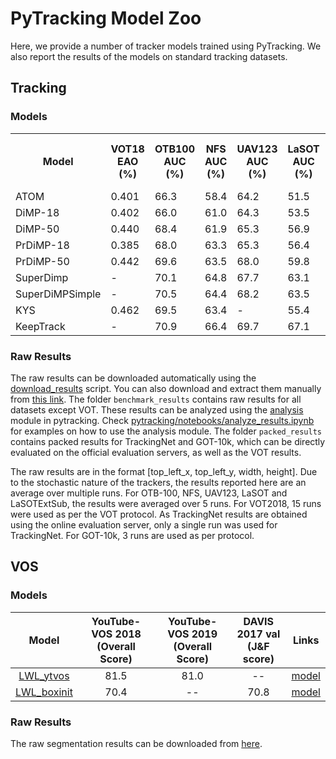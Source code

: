 # PyTracking Model Zoo

Here, we provide a number of tracker models trained using PyTracking. We also report the results
of the models on standard tracking datasets.  

## Tracking
### Models

<table>
  <tr>
    <th>Model</th>
    <th>VOT18<br>EAO (%)</th>
    <th>OTB100<br>AUC (%)</th>
    <th>NFS<br>AUC (%)</th>
    <th>UAV123<br>AUC (%)</th>
    <th>LaSOT<br>AUC (%)</th>
    <th>LaSOTExtSub<br>AUC (%)</th>
    <th>TrackingNet<br>AUC (%)</th>
    <th>GOT-10k<br>AO (%)</th>
    <th>Links</th>
  </tr>
  <tr>
    <td>ATOM</td>
    <td>0.401</td>
    <td>66.3</td>
    <td>58.4</td>
    <td>64.2</td>
    <td>51.5</td>
    <td>-</td>
    <td>70.3</td>
    <td>55.6</td>
    <td><a href="https://drive.google.com/open?id=1VNyr-Ds0khjM0zaq6lU-xfY74-iWxBvU">model</a></td>
  </tr>
  <tr>
    <td>DiMP-18</td>
    <td>0.402</td>
    <td>66.0</td>
    <td>61.0</td>
    <td>64.3</td>
    <td>53.5</td>
    <td>-</td>
    <td>72.3</td>
    <td>57.9</td>
    <td><a href="https://drive.google.com/open?id=1MAjrRJDCbL0DSjUKFyDkUuYS1-cYBNjk">model</a></td>
  </tr>
  <tr>
    <td>DiMP-50</td>
    <td>0.440</td>
    <td>68.4</td>
    <td>61.9</td>
    <td>65.3</td>
    <td>56.9</td>
    <td>-</td>
    <td>74.0</td>
    <td>61.1</td>
    <td><a href="https://drive.google.com/open?id=1qgachgqks2UGjKx-GdO1qylBDdB1f9KN">model</a></td>
  </tr>
  <tr>
    <td>PrDiMP-18</td>
    <td>0.385</td>
    <td>68.0</td>
    <td>63.3</td>
    <td>65.3</td>
    <td>56.4</td>
    <td>-</td>
    <td>75.0</td>
    <td>61.2</td>
    <td><a href="https://drive.google.com/open?id=1ycm3Uu63j-uCkz4qt0SG6rY_k5UFlhVo">model</a></td>
  </tr>
  <tr>
    <td>PrDiMP-50</td>
    <td>0.442</td>
    <td>69.6</td>
    <td>63.5</td>
    <td>68.0</td>
    <td>59.8</td>
    <td>-</td>
    <td>75.8</td>
    <td>63.4</td>
    <td><a href="https://drive.google.com/open?id=1zbQUVXKsGvBEOc-I1NuGU6yTMPth_aI5">model</a></td>
  </tr>
  <tr>
    <td>SuperDimp</td>
    <td>-</td>
    <td>70.1</td>
    <td>64.8</td>
    <td>67.7</td>
    <td>63.1</td>
    <td>-</td>
    <td>78.1</td>
    <td>-</td>
    <td><a href="https://drive.google.com/open?id=1qDptswis2FxihLRYLVRGDvx6aUoAVVLv">model</a></td>
  </tr>
  <tr>
    <td>SuperDiMPSimple</td>
    <td>-</td>
    <td>70.5</td>
    <td>64.4</td>
    <td>68.2</td>
    <td>63.5</td>
    <td>43.7</td>
    <td>-</td>
    <td>-</td>
    <td><a href="https://drive.google.com/file/d/1lzwdeX9HBefQwznMaX5AKAGda7tqeQtg">model</a></td>
  </tr>
  <tr>
    <td>KYS</td>
    <td>0.462</td>
    <td>69.5</td>
    <td>63.4</td>
    <td>-</td>
    <td>55.4</td>
    <td>-</td>
    <td>74.0</td>
    <td>63.6</td>
    <td><a href="https://drive.google.com/open?id=1nJTBxpuBhN0WGSvG7Zm3yBc9JAC6LnEn">model</a></td>
  </tr>
  <tr>
    <td>KeepTrack</td>
    <td>-</td>
    <td>70.9</td>
    <td>66.4</td>
    <td>69.7</td>
    <td>67.1</td>
    <td>48.2</td>
    <td>-</td>
    <td>-</td>
    <td><a href="https://drive.google.com/file/d/1JIhzF1yd1EFbVCKJMakqEjWngthySIS5">model</a></td>
  </tr>
</table>

### Raw Results
The raw results can be downloaded automatically using the [download_results](pytracking/util_scripts/download_results.py) script.
You can also download and extract them manually from [this link](https://drive.google.com/open?id=1Sacgh5TZVjfpanmwCFvKkpnOA7UHZCY0). The folder ```benchmark_results``` contains raw results for all datasets except VOT. These results can be analyzed using the [analysis](pytracking/analysis) module in pytracking. Check [pytracking/notebooks/analyze_results.ipynb](pytracking/notebooks/analyze_results.ipynb) for examples on how to use the analysis module. The folder ```packed_results``` contains packed results for TrackingNet and GOT-10k, which can be directly evaluated on the official evaluation servers, as well as the VOT results. 

The raw results are in the format [top_left_x, top_left_y, width, height]. 
Due to the stochastic nature of the trackers, the results reported here are an average over multiple runs. 
For OTB-100, NFS, UAV123, LaSOT and LaSOTExtSub, the results were averaged over 5 runs. For VOT2018, 15 runs were used 
as per the VOT protocol. As TrackingNet results are obtained using the online evaluation server, only a 
single run was used for TrackingNet. For GOT-10k, 3 runs are used as per protocol.


## VOS

### Models
|    Model    | YouTube-VOS 2018 (Overall Score) | YouTube-VOS 2019 (Overall Score) | DAVIS 2017 val (J&F score) | Links |
|:-----------:|:--------------------------------:|:--------------------------------:|:--------------------------:|:-----:|
|  [LWL_ytvos](ltr/train_settings/lwl/lwl_stage2.py)  |               81.5               |               81.0               |              --             | [model](https://drive.google.com/file/d/1Xnm4A2BRBliDBKO4EEFHAQfGyfOMsVyY/view?usp=sharing) |
| [LWL_boxinit](ltr/train_settings/lwl/lwl_boxinit.py) |               70.4               |                 --                |            70.8            | [model](https://drive.google.com/file/d/1aAsj_N1LAMpmmcb1iOxo2z66tJM6MEuM/view?usp=sharing) |


### Raw Results
The raw segmentation results can be downloaded from [here](https://drive.google.com/drive/folders/1cJ-5Ctl4PV9niQEe54zcWRQzsTutfY_n?usp=sharing). 